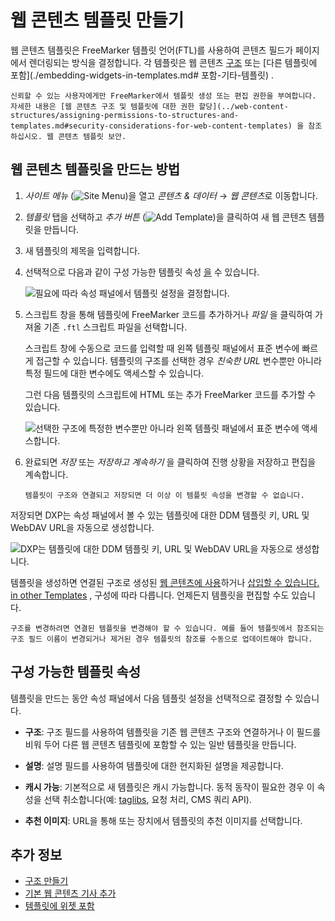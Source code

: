 # 웹 콘텐츠 템플릿 만들기

웹 콘텐츠 템플릿은 FreeMarker 템플릿 언어(FTL)를 사용하여 콘텐츠 필드가 페이지에서 렌더링되는 방식을 결정합니다. 각 템플릿은 웹 콘텐츠 [구조](../web-content-structures/creating-structures.md) 또는 [다른 템플릿에 포함](./embedding-widgets-in-templates.md# 포함-기타-템플릿) .

```{important}
신뢰할 수 있는 사용자에게만 FreeMarker에서 템플릿 생성 또는 편집 권한을 부여합니다. 자세한 내용은 [웹 콘텐츠 구조 및 템플릿에 대한 권한 할당](../web-content-structures/assigning-permissions-to-structures-and-templates.md#security-considerations-for-web-content-templates) 을 참조하십시오. 웹 콘텐츠 템플릿 보안.
```

## 웹 콘텐츠 템플릿을 만드는 방법

1. *사이트 메뉴* (![Site Menu](./../../../images/icon-menu.png))을 열고 *콘텐츠 & 데이터* &rarr; *웹 콘텐츠*로 이동합니다.

1. *템플릿* 탭을 선택하고 *추가 버튼* (![Add Template](../../../images/icon-add.png))을 클릭하여 새 웹 콘텐츠 템플릿을 만듭니다.

1. 새 템플릿의 제목을 입력합니다.

1. 선택적으로 다음과 같이 구성 가능한 템플릿 속성 [을](#configurable-template-properties) 수 있습니다.
   
   ![필요에 따라 속성 패널에서 템플릿 설정을 결정합니다.](./creating-web-content-templates/images/01.png)

1. 스크립트 창을 통해 템플릿에 FreeMarker 코드를 추가하거나 *파일* 을 클릭하여 가져올 기존 `.ftl` 스크립트 파일을 선택합니다.
   
   스크립트 창에 수동으로 코드를 입력할 때 왼쪽 템플릿 패널에서 표준 변수에 빠르게 접근할 수 있습니다. 템플릿의 구조를 선택한 경우 *친숙한 URL* 변수뿐만 아니라 특정 필드에 대한 변수에도 액세스할 수 있습니다.
   
   그런 다음 템플릿의 스크립트에 HTML 또는 추가 FreeMarker 코드를 추가할 수 있습니다.
   
   ![선택한 구조에 특정한 변수뿐만 아니라 왼쪽 템플릿 패널에서 표준 변수에 액세스합니다.](./creating-web-content-templates/images/02.png)

1. 완료되면 *저장* 또는 *저장하고 계속하기* 을 클릭하여 진행 상황을 저장하고 편집을 계속합니다. 

   ```{important}
   템플릿이 구조와 연결되고 저장되면 더 이상 이 템플릿 속성을 변경할 수 없습니다.
   ```

저장되면 DXP는 속성 패널에서 볼 수 있는 템플릿에 대한 DDM 템플릿 키, URL 및 WebDAV URL을 자동으로 생성합니다.

![DXP는 템플릿에 대한 DDM 템플릿 키, URL 및 WebDAV URL을 자동으로 생성합니다.](./creating-web-content-templates/images/03.png)

템플릿을 생성하면 연결된 구조로 생성된 [웹 콘텐츠에 사용](../web-content-articles/adding-a-basic-web-content-article.md)하거나 [삽입할 수 있습니다. in other Templates](./embedding-widgets-in-templates.md#embedding-other-templates) , 구성에 따라 다릅니다. 언제든지 템플릿을 편집할 수도 있습니다.

```{note}
구조를 변경하려면 연결된 템플릿을 변경해야 할 수 있습니다. 예를 들어 템플릿에서 참조되는 구조 필드 이름이 변경되거나 제거된 경우 템플릿의 참조를 수동으로 업데이트해야 합니다.
```

## 구성 가능한 템플릿 속성

템플릿을 만드는 동안 속성 패널에서 다음 템플릿 설정을 선택적으로 결정할 수 있습니다.

* **구조**: 구조 필드를 사용하여 템플릿을 기존 웹 콘텐츠 구조와 연결하거나 이 필드를 비워 두어 다른 웹 콘텐츠 템플릿에 포함할 수 있는 일반 템플릿을 만듭니다.

* **설명**: 설명 필드를 사용하여 템플릿에 대한 현지화된 설명을 제공합니다.

* **캐시 가능**: 기본적으로 새 템플릿은 캐시 가능합니다. 동적 동작이 필요한 경우 이 속성을 선택 취소합니다(예: [taglibs](./using-taglibs-in-templates.md), 요청 처리, CMS 쿼리 API).

* **추천 이미지**: URL을 통해 또는 장치에서 템플릿의 추천 이미지를 선택합니다.

## 추가 정보

* [구조 만들기](../web-content-structures/creating-structures.md)
* [기본 웹 콘텐츠 기사 추가](../web-content-articles/adding-a-basic-web-content-article.md)
* [템플릿에 위젯 포함](./embedding-widgets-in-templates.md)
